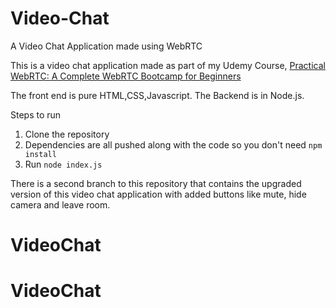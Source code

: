 # Video-Chat
A Video Chat Application made using WebRTC

This is a video chat application made as part of my Udemy Course, [Practical WebRTC: A Complete WebRTC Bootcamp for Beginners](https://www.udemy.com/course/practical-webrtc-a-complete-webrtc-bootcamp-for-beginners/)

The front end is pure HTML,CSS,Javascript. 
The Backend is in Node.js.

Steps to run

1. Clone the repository
2. Dependencies are all pushed along with the code so you don't need `npm install`
3. Run `node index.js`

There is a second branch to this repository that contains the upgraded version of this video chat application with added buttons like mute, hide camera and leave room.
# VideoChat
# VideoChat
